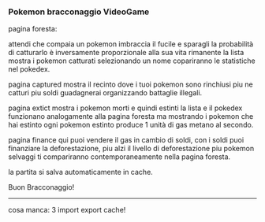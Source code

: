 ### Pokemon bracconaggio VideoGame

pagina foresta:

attendi che compaia un pokemon imbraccia il fucile e sparagli
la probabilità di catturarlo è inversamente proporzionale alla sua vita rimanente
la lista mostra i pokemon catturati selezionando un nome copariranno le statistiche nel pokedex.

pagina captured
mostra il recinto dove i tuoi pokemon sono rinchiusi
piu ne catturi piu soldi guadagnerai organizzando battaglie illegali.

pagina extict
mostra i pokemon morti e quindi estinti
la lista e il pokedex funzionano analogamente alla pagina foresta ma mostrando i pokemon che hai estinto
ogni pokemon estinto produce 1 unità di gas metano al secondo.

pagina finance
qui puoi vendere il gas in cambio di soldi,
con i soldi puoi finanziare la deforestazione,
piu alzi il livello di deforestazione piu pokemon selvaggi ti compariranno contemporaneamente nella pagina foresta.

la partita si salva automaticamente in cache.

Buon Bracconaggio!


-----------------------------------------

cosa manca:
3 import export cache!

